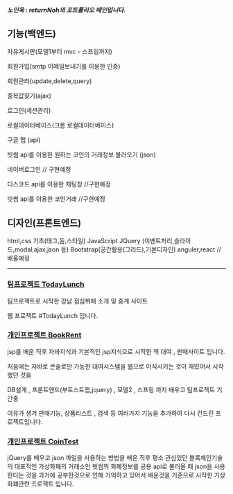 
##### 노인욱 : returnNoh의 포트폴리오 메인입니다. 
## 기능(백엔드)
자유게시판(모델1부터 mvc - 스프링까지)

회원가입(smtp 이메일보내기를 이용한 인증)

회원관리(update,delete,query)

중복값찾기(ajax)

로그인(세션관리)

로컬데이터베이스(크롬 로컬데이터베이스)

구글 맵 (api)

빗썸 api를 이용한 원하는 코인의 거래정보 불러오기 (json)

네이버로그인 // 구현예정

디스코드 api를 이용한 채팅창 //구현예정

빗썸 api를 이용한 코인거래 //구현예정

## 디자인(프론트엔드)

html,css 기초(태그,돔,스타일)
JavaScript
JQuery (이벤트처리,슬라이드,modal,ajax,json 등)
Bootstrap(공간활용(그리드),기본디자인)
anguler,react // 배울예정 

<hr/>



### [팀프로젝트 TodayLunch](https://github.com/returnNoh/TodayLunch)

팀프로젝트로 시작한 강남 점심뷔페 소개 및 중계 사이트

웹 프로젝트 #TodayLunch 입니다.
          


### [개인프로젝트 BookRent](https://github.com/returnNoh/BooksRent)

jsp를 배운 직후 자바지식과 기본적인 jsp지식으로 시작한 책 대여 , 판매사이트 입니다.

처음에는 자바로 콘솔로만 가능한 대여시스템을 웹으로 이식시키는 것이 재밌어서 시작했던 것을 

DB설계 , 프론트엔드(부트스트랩,jquery) , 모델2 , 스프링 까지 배우고 팀프로젝트 기간중 

여유가 생겨 판매기능, 상품리스트 , 검색 등 여러가지 기능을 추가하여 다시 건드린 프로젝트입니다.



### [개인프로젝트 CoinTest](https://github.com/returnNoh/cointest)

jQuery를 배우고  json 파일을 사용하는 방법을 배운 직후
평소 관심있던 블록체인기술의 대표적인 가상화폐의 거래소인 빗썸의 화폐정보를 공용 api로 불러올 때
json을 사용한다는 것을 과거에 공부한것으로 인해 기억하고 있어서 
배운것을 기준으로 시작한 가상화폐관련 프로젝트 입니다.



